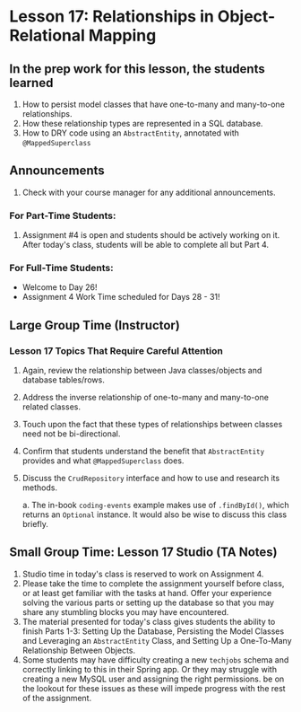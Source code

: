 # Lesson 17: Relationships in Object-Relational Mapping

## In the prep work for this lesson, the students learned

1. How to persist model classes that have one-to-many and many-to-one relationships.
1. How these relationship types are represented in a SQL database.
1. How to DRY code using an ``AbstractEntity``, annotated with ``@MappedSuperclass`` 

## Announcements

1. Check with your course manager for any additional announcements.

### For Part-Time Students:

1. Assignment #4 is open and students should be actively working on it. After today's class, students will be able to complete all but Part 4.

### For Full-Time Students:
* Welcome to Day 26!
* Assignment 4 Work Time scheduled for Days 28 - 31!

## Large Group Time (Instructor)

### Lesson 17 Topics That Require Careful Attention

1. Again, review the relationship between Java classes/objects and database tables/rows.
1. Address the inverse relationship of one-to-many and many-to-one related classes.
1. Touch upon the fact that these types of relationships between classes need not be bi-directional.
1. Confirm that students understand the benefit that ``AbstractEntity`` provides and what ``@MappedSuperclass`` does.
1. Discuss the ``CrudRepository`` interface and how to use and research its methods.

   a. The in-book ``coding-events`` example makes use of ``.findById()``, which returns an ``Optional`` instance. It would also be wise to discuss this class briefly.


## Small Group Time: Lesson 17 Studio (TA Notes)

1. Studio time in today's class is reserved to work on Assignment 4. 
1. Please take the time to complete the assignment yourself before class, or at least get familiar with the tasks at hand. Offer your experience solving the various parts or setting up the database so that you may share any stumbling blocks you may have encountered.
1. The material presented for today's class gives students the ability to finish Parts 1-3: Setting Up the Database, Persisting the Model Classes and Leveraging an ``AbstractEntity`` Class, and Setting Up a One-To-Many Relationship Between Objects.
1. Some students may have difficulty creating a new ``techjobs`` schema and correctly linking to this in their Spring app. Or they may struggle with creating a new MySQL user and assigning the right permissions. be on the lookout for these issues as these will impede progress with the rest of the assignment.
